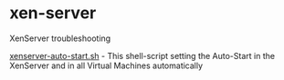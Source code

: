 # xen-server
XenServer troubleshooting

[xenserver-auto-start.sh](https://github.com/owendersonsouza/xenserver/blob/main/xenserver-auto-start.sh) - This shell-script setting the Auto-Start in the XenServer and in all Virtual Machines automatically
